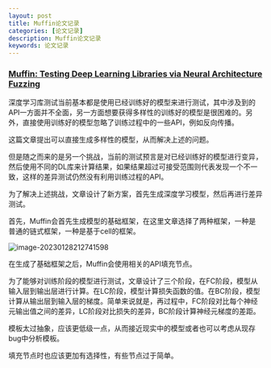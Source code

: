 ```yaml
---
layout: post
title: Muffin论文记录
categories: [论文记录]
description: Muffin论文记录
keywords: 论文记录
---
```




### [Muffin: Testing Deep Learning Libraries via Neural Architecture Fuzzing][]

深度学习库测试当前基本都是使用已经训练好的模型来进行测试，其中涉及到的API一方面并不全面，另一方面想要获得多样性的训练好的模型是很困难的。另外，直接使用训练好的模型忽略了训练过程中的一些API，例如反向传播。

这篇文章提出可以直接生成多样性的模型，从而解决上述的问题。

但是随之而来的是另一个挑战，当前的测试预言是对已经训练好的模型进行变异，然后使用不同的DL库来计算结果，如果结果超过可接受范围则代表发现一个不一致，这样的差异测试仍然没有利用训练过程的API。

为了解决上述挑战，文章设计了新方案，首先生成深度学习模型，然后再进行差异测试。



首先，Muffin会首先生成模型的基础框架，在这里文章选择了两种框架，一种是普通的链式框架，一种是基于cell的框架。

![image-20230128212741598](https://ningmo.oss-cn-beijing.aliyuncs.com/img/image-20230128212741598.png)

在生成了基础框架之后，Muffin会使用相关的API填充节点。



为了能够对训练阶段的模型进行测试，文章设计了三个阶段，在FC阶段，模型从输入层到输出层进行计算。在LC阶段，模型计算损失函数的值。在BC阶段，模型计算从输出层到输入层的梯度。简单来说就是，再过程中，FC阶段对比每个神经元输出值之间的差异，LC阶段对比损失的差异，BC阶段计算神经元梯度的差距。



模板太过抽象，应该更低级一点，从而接近现实中的模型或者也可以考虑从现存bug中分析模板。

填充节点时也应该更加有选择性，有些节点过于简单。

[Muffin: Testing Deep Learning Libraries via Neural Architecture Fuzzing]:https://ningmorain.github.io/files/Muffin.pdf
